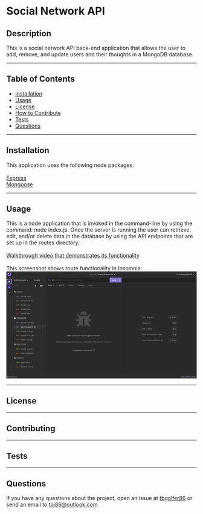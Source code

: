 # Social Network API
  
  ## Description
  This is a social network API back-end application that allows the user to add, remove, and update users and their thoughts in a MongoDB database.

---

  ## Table of Contents  

  - [Installation](#installation)
  - [Usage](#usage)
  - [License](#license)
  - [How to Contribute](#contribute)
  - [Tests](#tests)
  - [Questions](#questions)

---

  ## Installation
  This application uses the following node packages:<br><br>
  [Express](https://www.npmjs.com/package/express)<br>
  [Mongoose](https://www.npmjs.com/package/mongoose)

---

  ## Usage
  This is a node application that is invoked in the command-line by using the command: node index.js. Once the server is running the user can retrieve, edit, and/or delete data in the database by using the API endpoints that are set up in the routes directory.<br><br>
  [Walkthrough video that demonstrates its functionality]()<br><br>
  This screenshot shows route functionality in Insomnia:<br>
  ![alt text](./assets/images/Screenshot%202023-04-18%20at%203.56.25%20PM.png)

---

  ## License
  
  
---

  ## Contributing
  

---

  ## Tests 
  

---

  ## Questions
  If you have any questions about the project, open an issue at [tbgolfer86](https://www.github.com/tbgolfer86) or send an email to tbj86@outlook.com.